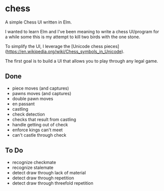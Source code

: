 # chess
A simple Chess UI written in Elm.

I wanted to learn Elm and I've been meaning to write a chess UI/program
for a while some this is my attempt to kill two birds with the one stone.

To simplify the UI, I leverage the [Unicode chess pieces] (https://en.wikipedia.org/wiki/Chess_symbols_in_Unicode).

The first goal is to build a UI that allows you to play through any legal game.

## Done

- piece moves (and captures)
- pawns moves (and captures)
- double pawn moves
- en passant
- castling
- check detection
- checks that result from castling
- handle getting out of check
- enforce kings can't meet
- can't castle through check

## To Do

- recognize checkmate
- recognize stalemate
- detect draw through lack of material
- detect draw through repetition
- detect draw through threefold repetition
